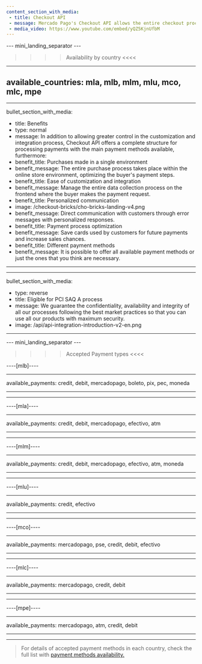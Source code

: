 ```yaml
---
content_section_with_media:
 - title: Checkout API
 - message: Mercado Pago's Checkout API allows the entire checkout process, from filling in user data to making the payment, to take place in a single environment, without the need to redirect to a page outside your store.
 - media_video: https://www.youtube.com/embed/yQZ5KjnUfbM
---
```


--- mini_landing_separator ---

>>>> Availability by country <<<<
---
available_countries: mla, mlb, mlm, mlu, mco, mlc, mpe
---
---
bullet_section_with_media:
 - title: Benefits
 - type: normal
 - message: In addition to allowing greater control in the customization and integration process, Checkout API offers a complete structure for processing payments with the main payment methods available, furthermore:
 - benefit_title: Purchases made in a single environment
 - benefit_message: The entire purchase process takes place within the online store environment, optimizing the buyer's payment steps.
 - benefit_title: Ease of customization and integration
 - benefit_message: Manage the entire data collection process on the frontend where the buyer makes the payment request.
 - benefit_title: Personalized communication
 - image: /checkout-bricks/cho-bricks-landing-v4.png
 - benefit_message: Direct communication with customers through error messages with personalized responses.
 - benefit_title: Payment process optimization
 - benefit_message: Save cards used by customers for future payments and increase sales chances.
 - benefit_title: Different payment methods
 - benefit_message: It is possible to offer all available payment methods or just the ones that you think are necessary.
---
---
bullet_section_with_media:
 - type: reverse
 - title: Eligible for PCI SAQ A process
 - message: We guarantee the confidentiality, availability and integrity of all our processes following the best market practices so that you can use all our products with maximum security.
 - image: /api/api-integration-introduction-v2-en.png
---


--- mini_landing_separator ---
>>>> Accepted Payment types <<<<

----[mlb]----

---
available_payments: credit, debit, mercadopago, boleto, pix, pec, moneda

---

------------

----[mla]---- 

---
available_payments: credit, debit, mercadopago, efectivo, atm

----
------------

----[mlm]---- 

---
available_payments: credit, debit, mercadopago, efectivo, atm, moneda

----
------------

----[mlu]---- 

---
available_payments: credit, efectivo

----
------------

----[mco]---- 

---
available_payments: mercadopago, pse, credit, debit, efectivo

----
------------

----[mlc]---- 

---
available_payments: mercadopago, credit, debit

----
------------

----[mpe]---- 

---
available_payments: mercadopago, atm, credit, debit

----
------------
> For details of accepted payment methods in each country, check the full list with [payment methods availability.](/developers/en/docs/sales-processing/payment-methods)